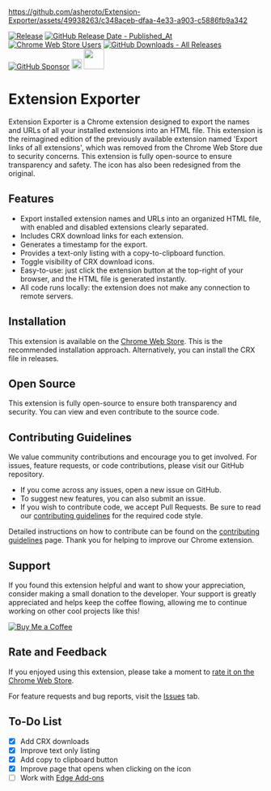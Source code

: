 https://github.com/asheroto/Extension-Exporter/assets/49938263/c348aceb-dfaa-4e33-a903-c5886fb9a342

[![Release](https://img.shields.io/github/v/release/asheroto/Extension-Exporter)](https://github.com/asheroto/Extension-Exporter/releases)
[![GitHub Release Date - Published_At](https://img.shields.io/github/release-date/asheroto/Extension-Exporter)](https://github.com/asheroto/Extension-Exporter/releases)
[![Chrome Web Store Users](https://img.shields.io/chrome-web-store/users/doikmfpjbcjjimnbablebijofdbgfepb)](https://chromewebstore.google.com/detail/extension-exporter/doikmfpjbcjjimnbablebijofdbgfepb)
[![GitHub Downloads - All Releases](https://img.shields.io/github/downloads/asheroto/Extension-Exporter/total)](https://github.com/asheroto/Extension-Exporter/releases)
[![GitHub Sponsor](https://img.shields.io/github/sponsors/asheroto?label=Sponsor&logo=GitHub)](https://github.com/sponsors/asheroto)
<a href="https://ko-fi.com/asheroto"><img src="https://ko-fi.com/img/githubbutton_sm.svg" alt="Ko-Fi Button" height="20px"></a>
<a href="https://www.buymeacoffee.com/asheroto"><img src="https://img.buymeacoffee.com/button-api/?text=Buy me a coffee&emoji=&slug=seb6596&button_colour=FFDD00&font_colour=000000&font_family=Lato&outline_colour=000000&coffee_colour=ffffff](https://img.buymeacoffee.com/button-api/?text=Buy%20me%20a%20coffee&emoji=&slug=asheroto&button_colour=FFDD00&font_colour=000000&font_family=Lato&outline_colour=000000&coffee_colour=ffffff)" height="40px"></a>

# Extension Exporter

Extension Exporter is a Chrome extension designed to export the names and URLs of all your installed extensions into an HTML file. This extension is the reimagined edition of the previously available extension named 'Export links of all extensions', which was removed from the Chrome Web Store due to security concerns. This extension is fully open-source to ensure transparency and safety. The icon has also been redesigned from the original.

## Features

- Export installed extension names and URLs into an organized HTML file, with enabled and disabled extensions clearly separated.
- Includes CRX download links for each extension.
- Generates a timestamp for the export.
- Provides a text-only listing with a copy-to-clipboard function.
- Toggle visibility of CRX download icons.
- Easy-to-use: just click the extension button at the top-right of your browser, and the HTML file is generated instantly.
- All code runs locally: the extension does not make any connection to remote servers.

## Installation

This extension is available on the [Chrome Web Store](https://chrome.google.com/webstore/detail/extension-exporter/doikmfpjbcjjimnbablebijofdbgfepb). This is the recommended installation approach. Alternatively, you can install the CRX file in releases.

## Open Source

This extension is fully open-source to ensure both transparency and security. You can view and even contribute to the source code.

## Contributing Guidelines

We value community contributions and encourage you to get involved. For issues, feature requests, or code contributions, please visit our GitHub repository.

- If you come across any issues, open a new issue on GitHub.
- To suggest new features, you can also submit an issue.
- If you wish to contribute code, we accept Pull Requests. Be sure to read our [contributing guidelines](https://github.com/asheroto/Extension-Exporter/blob/main/CONTRIBUTING.md) for the required code style.

Detailed instructions on how to contribute can be found on the [contributing guidelines](https://github.com/asheroto/Extension-Exporter/blob/main/CONTRIBUTING.md) page. Thank you for helping to improve our Chrome extension.

## Support

If you found this extension helpful and want to show your appreciation, consider making a small donation to the developer. Your support is greatly appreciated and helps keep the coffee flowing, allowing me to continue working on other cool projects like this!

[![Buy Me a Coffee](https://img.buymeacoffee.com/button-api/?text=Buy%20me%20a%20coffee&emoji=&slug=asheroto&button_colour=FFDD00&font_colour=000000&font_family=Lato&outline_colour=000000&coffee_colour=ffffff)](https://www.buymeacoffee.com/asheroto)

## Rate and Feedback

If you enjoyed using this extension, please take a moment to [rate it on the Chrome Web Store](https://chrome.google.com/webstore/detail/extension-exporter/doikmfpjbcjjimnbablebijofdbgfepb).

For feature requests and bug reports, visit the [Issues](https://github.com/asheroto/Extension-Exporter/issues) tab.

## To-Do List

-   [x] Add CRX downloads
-   [x] Improve text only listing
-   [x] Add copy to clipboard button
-   [x] Improve page that opens when clicking on the icon
-   [ ] Work with [Edge Add-ons](https://microsoftedge.microsoft.com/addons/Microsoft-Edge-Extensions-Home)